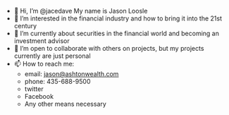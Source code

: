 - 👋 Hi, I’m @jacedave My name is Jason Loosle
- 👀 I’m interested in the financial industry and how to bring it into the 21st century
- 🌱 I’m currently about securities in the financial world and becoming an investment advisor
- 💞️ I’m open to collaborate with others on projects, but my projects currently are just personal
- 📫 How to reach me: 
  - email: jason@ashtonwealth.com
  - phone: 435-688-9500
  - twitter
  - Facebook
  - Any other means necessary

<!---
jacedave/jacedave is a ✨ special ✨ repository because its `README.md` (this file) appears on your GitHub profile.
You can click the Preview link to take a look at your changes.
--->
